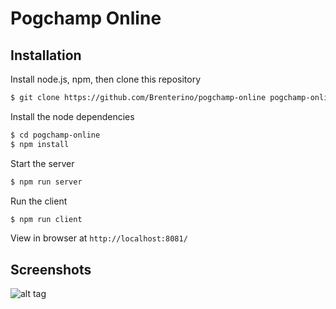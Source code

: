 # Pogchamp Online

## Installation

Install node.js, npm, then clone this repository

```sh
$ git clone https://github.com/Brenterino/pogchamp-online pogchamp-online
```

Install the node dependencies

```sh
$ cd pogchamp-online
$ npm install
```

Start the server

```sh
$ npm run server
```

Run the client

```sh
$ npm run client
```

View in browser at `http://localhost:8081/`

## Screenshots

![alt tag](https://i.imgur.com/wmMVehY.png)
